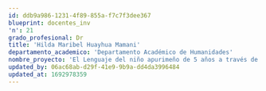 ```yaml
---
id: ddb9a986-1231-4f89-855a-f7c7f3dee367
blueprint: docentes_inv
'n': 21
grado_profesional: Dr
title: 'Hilda Maribel Huayhua Mamani'
departamento_academico: 'Departamento Académico de Humanidades'
nombre_proyecto: 'El Lenguaje del niño apurimeño de 5 años a través de la prueba de lenguaje oral narrada, Abancay,2018.'
updated_by: 06ac68ab-d29f-41e9-9b9a-dd4da3996484
updated_at: 1692978359
---
```

